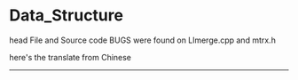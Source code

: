 # Data_Structure
head File and Source code
BUGS were found on Llmerge.cpp and mtrx.h

here's the translate from Chinese
*****************************************************************

